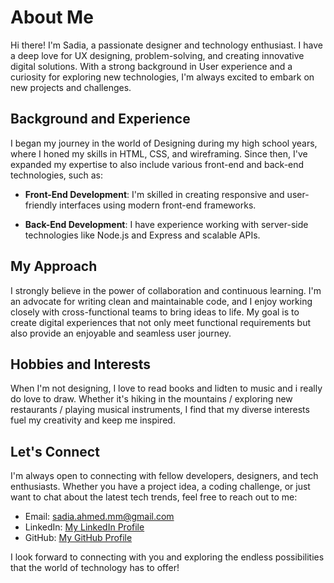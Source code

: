 # About Me

Hi there! I'm Sadia, a passionate designer and technology enthusiast. I have a deep love for UX designing, problem-solving, and creating innovative digital solutions. With a strong background in User experience and a curiosity for exploring new technologies, I'm always excited to embark on new projects and challenges.

## Background and Experience

I began my journey in the world of Designing during my high school years, where I honed my skills in HTML, CSS, and wireframing. Since then, I've expanded my expertise to also include various front-end and back-end technologies, such as:

- **Front-End Development**: I'm skilled in creating responsive and user-friendly interfaces using modern front-end frameworks.

- **Back-End Development**: I have experience working with server-side technologies like Node.js and Express and scalable APIs.


## My Approach

I strongly believe in the power of collaboration and continuous learning. I'm an advocate for writing clean and maintainable code, and I enjoy working closely with cross-functional teams to bring ideas to life. My goal is to create digital experiences that not only meet functional requirements but also provide an enjoyable and seamless user journey.

## Hobbies and Interests

When I'm not designing, I love to read books and lidten to music and i really do love to draw. Whether it's hiking in the mountains / exploring new restaurants / playing musical instruments, I find that my diverse interests fuel my creativity and keep me inspired.

## Let's Connect

I'm always open to connecting with fellow developers, designers, and tech enthusiasts. Whether you have a project idea, a coding challenge, or just want to chat about the latest tech trends, feel free to reach out to me:

- Email: [sadia.ahmed.mm@gmail.com](mailto:contact@example.com)
- LinkedIn: [My LinkedIn Profile](https://www.linkedin.com/in/yourusername)
- GitHub: [My GitHub Profile](https://github.com/yourusername)

I look forward to connecting with you and exploring the endless possibilities that the world of technology has to offer!
